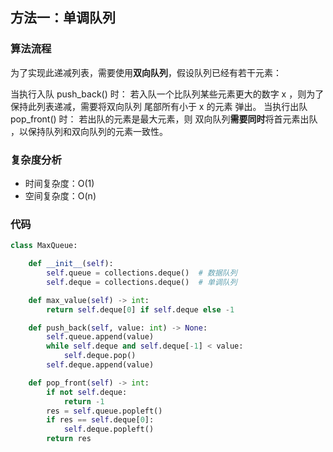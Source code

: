 ## 方法一：单调队列

### 算法流程

为了实现此递减列表，需要使用**双向队列**，假设队列已经有若干元素：

当执行入队 push_back() 时： 若入队一个比队列某些元素更大的数字 x ，则为了保持此列表递减，需要将双向队列 尾部所有小于 x 的元素 弹出。
当执行出队 pop_front() 时： 若出队的元素是最大元素，则 双向队列**需要同时**将首元素出队 ，以保持队列和双向队列的元素一致性。

### 复杂度分析

* 时间复杂度：O(1)
* 空间复杂度：O(n)

### 代码

``` python
class MaxQueue:

    def __init__(self):
        self.queue = collections.deque()  # 数据队列
        self.deque = collections.deque()  # 单调队列

    def max_value(self) -> int:
        return self.deque[0] if self.deque else -1

    def push_back(self, value: int) -> None:
        self.queue.append(value)
        while self.deque and self.deque[-1] < value:
            self.deque.pop()
        self.deque.append(value)

    def pop_front(self) -> int:
        if not self.deque:
            return -1
        res = self.queue.popleft()
        if res == self.deque[0]:
            self.deque.popleft()
        return res
```

